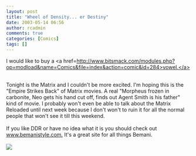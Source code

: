 ```yaml
---
layout: post
title: "Wheel of Density... er Destiny"
date: 2003-05-14 06:56
author: rcadmin
comments: true
categories: [Comics]
tags: []
---
```

I would like to buy a <a href=http://www.bitsmack.com/modules.php?op=modload&name=Comics&file=index&action=comic&id=284>vowel.</a>
<br />

<br />
Tonight is the Matrix and I couldn't be more excited. I'm hoping this is the "Empire Strikes Back" of Matrix movies. A real "Morpheus frozen in carbonite, Neo gets his hand cut off, finds out Agent Smith is his father" kind of movie. I probably won't even be able to talk about the Matrix Reloaded until next week because I don't won't to ruin it for all the normal people that won't see it till this weekend. 
<br />

<br />
If you like DDR or have no idea what it is you should check out <a href=http://www.bemanistyle.com>www.bemanistyle.com.</a> It's a great site for all things Bemani. <Br><br><!--more--><img src='http://dl.bitsmack.com/comics/20030514.gif' alt'' />
